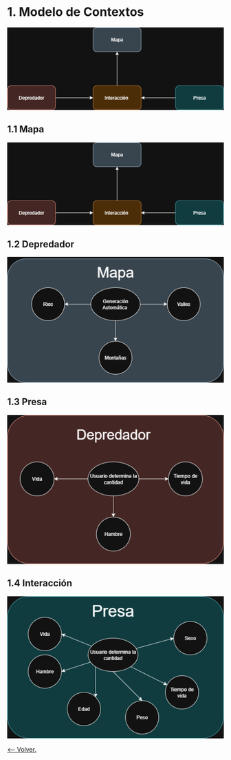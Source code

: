 # **1. Modelo de Contextos**

[
	![ModeloDeContextoGeneral](Imagenes/1ModeloDeContexto.drawio.png)
](Imagenes/1ModeloDeContexto.drawio.png)

## **1.1 Mapa**

[
	![Mapa](Imagenes/1ModeloDeContexto.drawio.png)
](Imagenes/1ModeloDeContexto.drawio.png)

## **1.2 Depredador**

[
	![Depredador](Imagenes/1.1ModeloDeContexto.drawio.png)
](Imagenes/1.1ModeloDeContexto.drawio.png)

## **1.3 Presa**

[
	![Presa](Imagenes/1.2ModeloDeContexto.drawio.png)
](Imagenes/1.2ModeloDeContexto.drawio.png)

## **1.4 Interacción**

[
	![Interacción](Imagenes/1.3ModeloDeContexto.drawio.png)
](Imagenes/1.3ModeloDeContexto.drawio.png)

[&lt;-- Volver.](https://github.com/JDMQXD/Mundo-ValleAburra/tree/main)
